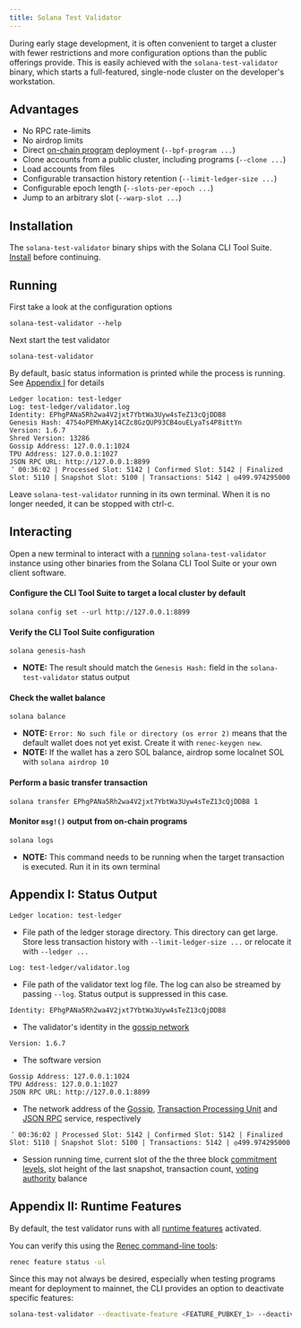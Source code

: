 ```yaml
---
title: Solana Test Validator
---
```


During early stage development, it is often convenient to target a cluster with
fewer restrictions and more configuration options than the public offerings
provide. This is easily achieved with the `solana-test-validator` binary, which
starts a full-featured, single-node cluster on the developer's workstation.

## Advantages

- No RPC rate-limits
- No airdrop limits
- Direct [on-chain program](on-chain-programs/overview) deployment
  (`--bpf-program ...`)
- Clone accounts from a public cluster, including programs (`--clone ...`)
- Load accounts from files
- Configurable transaction history retention (`--limit-ledger-size ...`)
- Configurable epoch length (`--slots-per-epoch ...`)
- Jump to an arbitrary slot (`--warp-slot ...`)

## Installation

The `solana-test-validator` binary ships with the Solana CLI Tool Suite.
[Install](/cli/install-renec-cli-tools) before continuing.

## Running

First take a look at the configuration options

```
solana-test-validator --help
```

Next start the test validator

```
solana-test-validator
```

By default, basic status information is printed while the process is running.
See [Appendix I](#appendix-i-status-output) for details

```
Ledger location: test-ledger
Log: test-ledger/validator.log
Identity: EPhgPANa5Rh2wa4V2jxt7YbtWa3Uyw4sTeZ13cQjDDB8
Genesis Hash: 4754oPEMhAKy14CZc8GzQUP93CB4ouELyaTs4P8ittYn
Version: 1.6.7
Shred Version: 13286
Gossip Address: 127.0.0.1:1024
TPU Address: 127.0.0.1:1027
JSON RPC URL: http://127.0.0.1:8899
⠈ 00:36:02 | Processed Slot: 5142 | Confirmed Slot: 5142 | Finalized Slot: 5110 | Snapshot Slot: 5100 | Transactions: 5142 | ◎499.974295000
```

Leave `solana-test-validator` running in its own terminal. When it is no longer
needed, it can be stopped with ctrl-c.

## Interacting

Open a new terminal to interact with a [running](#running) `solana-test-validator`
instance using other binaries from the Solana CLI Tool Suite or your own client
software.

#### Configure the CLI Tool Suite to target a local cluster by default

```
solana config set --url http://127.0.0.1:8899
```

#### Verify the CLI Tool Suite configuration

```
solana genesis-hash
```

- **NOTE:** The result should match the `Genesis Hash:` field in the
  `solana-test-validator` status output

#### Check the wallet balance

```
solana balance
```

- **NOTE:** `Error: No such file or directory (os error 2)` means that the default
  wallet does not yet exist. Create it with `renec-keygen new`.
- **NOTE:** If the wallet has a zero SOL balance, airdrop some localnet SOL with
  `solana airdrop 10`

#### Perform a basic transfer transaction

```
solana transfer EPhgPANa5Rh2wa4V2jxt7YbtWa3Uyw4sTeZ13cQjDDB8 1
```

#### Monitor `msg!()` output from on-chain programs

```
solana logs
```

- **NOTE:** This command needs to be running when the target transaction is
  executed. Run it in its own terminal

## Appendix I: Status Output

```
Ledger location: test-ledger
```

- File path of the ledger storage directory. This directory can get large. Store
  less transaction history with `--limit-ledger-size ...` or relocate it with
  `--ledger ...`

```
Log: test-ledger/validator.log
```

- File path of the validator text log file. The log can also be streamed by
  passing `--log`. Status output is suppressed in this case.

```
Identity: EPhgPANa5Rh2wa4V2jxt7YbtWa3Uyw4sTeZ13cQjDDB8
```

- The validator's identity in the [gossip network](/validator/gossip#gossip-overview)

```
Version: 1.6.7
```

- The software version

```
Gossip Address: 127.0.0.1:1024
TPU Address: 127.0.0.1:1027
JSON RPC URL: http://127.0.0.1:8899
```

- The network address of the [Gossip](/validator/gossip#gossip-overview),
  [Transaction Processing Unit](/validator/tpu) and [JSON RPC](clients/jsonrpc-api#json-rpc-api-reference)
  service, respectively

```
⠈ 00:36:02 | Processed Slot: 5142 | Confirmed Slot: 5142 | Finalized Slot: 5110 | Snapshot Slot: 5100 | Transactions: 5142 | ◎499.974295000
```

- Session running time, current slot of the the three block
  [commitment levels](clients/jsonrpc-api#configuring-state-commitment),
  slot height of the last snapshot, transaction count,
  [voting authority](/running-validator/vote-accounts#vote-authority) balance

## Appendix II: Runtime Features

By default, the test validator runs with all [runtime features](programming-model/runtime#features) activated.

You can verify this using the [Renec command-line tools](cli/install-renec-cli-tools.md):

```bash
renec feature status -ul
```

Since this may not always be desired, especially when testing programs meant for deployment to mainnet, the CLI provides an option to deactivate specific features:

```bash
solana-test-validator --deactivate-feature <FEATURE_PUBKEY_1> --deactivate-feature <FEATURE_PUBKEY_2>
```